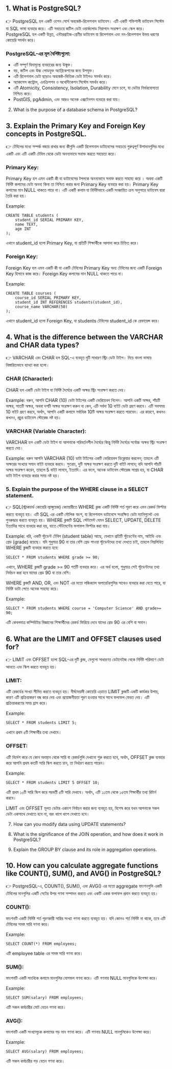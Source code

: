 ## 1. What is PostgreSQL?

👉 PostgreSQL হল একটি ওপেন সোর্স অবজেক্ট-রিলেশনাল ডাটাবেস। এটি একটি শক্তিশালী ডাটাবেস সিস্টেম যা SQL ভাষা ব্যবহার করে। এটি সবচেয়ে জটিল ডেটা ওয়ার্কলোড নিরাপদে সংরক্ষণ এবং স্কেল করে। PostgreSQL হল একটি উন্নত, এন্টারপ্রাইজ-শ্রেণীর ডাটাবেস যা রিলেশনাল এবং নন-রিলেশনাল উভয় ধরণের কোয়েরি সমর্থন করে।

### PostgreSQL-এর মূল বৈশিষ্ট্যগুলো:
- এটি সম্পূর্ণ বিনামূল্যে ব্যবহারের জন্য উন্মুক্ত।
- বড়, জটিল এবং উচ্চ লোডযুক্ত অ্যাপ্লিকেশনের জন্য উপযুক্ত।
- এটি রিলেশনাল ডেটা ছাড়াও অবজেক্ট-ভিত্তিক ডেটা টাইপও সমর্থন করে।
- অ্যাকসেস কন্ট্রোল, এনক্রিপশন ও অথেন্টিকেশন সিস্টেম সমর্থন করে।
- এটি Atomicity, Consistency, Isolation, Durability মেনে চলে, যা ডেটার নির্ভরযোগ্যতা নিশ্চিত করে।
- PostGIS, pgAdmin, এবং আরও অনেক এক্সটেনশন ব্যবহার করা যায়।

2. What is the purpose of a database schema in PostgreSQL?

## 3. Explain the Primary Key and Foreign Key concepts in PostgreSQL.
👉 টেবিলের মধ্যে সম্পর্ক বজায় রাখার জন্য কীগুলি একটি রিলেশনাল ডাটাবেসের সবচেয়ে গুরুত্বপূর্ণ উপাদানগুলির মধ্যে একটি এবং এটি একটি টেবিল থেকে ডেটা অনন্যভাবে সনাক্ত করতে সহায়তা করে।
### Primary Key: 
Primary Key হল এমন একটি কী যা ডাটাবেসের টপলকে অনন্যভাবে সনাক্ত করতে সাহায্য করে । অথবা একটি নির্দিষ্ট কলামের ডেটা অনন্য কিনা তা নিশ্চিত করার জন্য  Primary Key ব্যবহার করা হয়। Primary Key কলামের মান NULL থাকতে পারে না। এটি একটি কলাম যা নির্দিষ্টভাবে একটি সংজ্ঞায়িত ক্রম অনুসারে ডাটাবেস দ্বারা তৈরি করা হয়।

Example: 
```
CREATE TABLE students (
    student_id SERIAL PRIMARY KEY,
    name TEXT,
    age INT
);

```
এখানে student_id হলো Primary Key, যা প্রতিটি শিক্ষার্থীকে আলাদা করে চিহ্নিত করে।

### Foreign Key:
Foreign Key হল এমন একটি কী যা একটি টেবিলের Primary Key অন্য টেবিলের জন্য একটি Foreign Key হিসাবে কাজ করে। Foreign Key কলামের মান NULL থাকতে পারে না।

Example:
```
CREATE TABLE courses (
    course_id SERIAL PRIMARY KEY,
    student_id INT REFERENCES students(student_id),
    course_name VARCHAR(50)
);

```
এখানে student_id হলো Foreign Key, যা students টেবিলের student_id কে রেফারেন্স করে।

## 4. What is the difference between the VARCHAR and CHAR data types?

👉 VARCHAR এবং CHAR হল SQL-এ ব্যবহৃত দুটি সাধারণ স্ট্রিং ডেটা টাইপ। নিচে বাংলা ভাষায় বিস্তারিতভাবে ব্যাখ্যা করা হলো।

### CHAR (Character): 
CHAR হল একটি ডেটা টাইপ যা নির্দিষ্ট দৈর্ঘ্যের একটি অক্ষর স্ট্রিং সংরক্ষণ করতে দেয়।

Example:
ধরুন, আপনি CHAR (10) ডেটা টাইপের একটি ভেরিয়েবল নিলেন। আপনি একটি অক্ষর, পাঁচটি অক্ষর, সাতটি অক্ষর, অথবা দশটি অক্ষর সংরক্ষণ করুন না কেন, এটি সর্বদা 10 বাইট ডেটা গ্রহণ করবে। এটি সবসময় 10 বাইট গ্রহণ করবে, অর্থাৎ, আপনি একটি কলামে সর্বাধিক 10টি অক্ষর সংরক্ষণ করতে পারবেন। এর কারণে, কখনও কখনও, প্রচুর ডাটাবেস স্টোরেজ নষ্ট হয়।

### VARCHAR (Variable Character): 
VARCHAR হল একটি ডেটা টাইপ যা আপনাকে পরিবর্তনশীল দৈর্ঘ্যের কিন্তু নির্দিষ্ট দৈর্ঘ্যের সর্বোচ্চ অক্ষর স্ট্রিং সংরক্ষণ করতে দেয়।

Example:
ধরুন আপনি VARCHAR (10) ডাটা টাইপের একটি ভেরিয়েবল ডিক্লেয়ার করলেন; তাহলে এটি অক্ষরের সংখ্যার সমান বাইট ব্যবহার করবে। সুতরাং, দুটি অক্ষর সংরক্ষণ করতে দুটি বাইট লাগবে; যদি আপনি পাঁচটি অক্ষর সংরক্ষণ করেন, তাহলে 5 বাইট লাগবে, ইত্যাদি। এর ফলে, অনেক ডাটাবেস স্টোরেজ সাশ্রয় হয়, যা CHAR ডাটা টাইপ ব্যবহার করার সময় নষ্ট হয়।

### 5. Explain the purpose of the WHERE clause in a SELECT statement.

👉 SQL(স্ট্রাকচার্ড কোয়েরি ল্যাঙ্গুয়েজ) ক্যোয়ারীতে WHERE ক্লজ একটি নির্দিষ্ট শর্ত পূরণ করে এমন রেকর্ড ফিল্টার করতে ব্যবহৃত হয়। এটি SQL এর একটি মৌলিক অংশ, যা রিলেশনাল ডাটাবেসে সংরক্ষিত ডেটা ম্যানিপুলেট এবং পুনরুদ্ধার করতে ব্যবহৃত হয়। WHERE ক্লজটি SQL স্টেটমেন্ট যেমন SELECT, UPDATE, DELETE ইত্যাদির সাথে ব্যবহার করা হয়, যাতে স্টেটমেন্টের ফলাফল ফিল্টার করা যায়।

Example:
ধরি, একটি স্টুডেন্ট টেবিল (student table) আছে, যেখানে প্রতিটি স্টুডেন্টের নাম, আইডি এবং গ্রেড (grade) রয়েছে। যদি শুধুমাত্র 90 বা তার বেশি গ্রেড পাওয়া স্টুডেন্টদের তথ্য দেখতে চাই, তাহলে নিম্নলিখিত WHERE ক্লজটি ব্যবহার করতে হবে: 

```
SELECT * FROM students WHERE grade >= 90;
```

এখানে, WHERE ক্লজটি grade >= 90 শর্তটি ব্যবহার করে। এর অর্থ হলো, শুধুমাত্র সেই স্টুডেন্টদের তথ্য নির্বাচন করা হবে যাদের গ্রেড 90 বা তার বেশি। 

WHERE ক্লজটি AND, OR, এবং NOT এর মতো লজিক্যাল অপারেটরগুলির সাথেও ব্যবহার করা যেতে পারে, যা নির্দিষ্ট ডাটা পেতে অনেক সাহায্য করে।

Example:
```
SELECT * FROM students WHERE course = 'Computer Science' AND grade>= 90;
```
এটি কেবলমাত্র কম্পিউটার বিজ্ঞানের শিক্ষার্থীদের রেকর্ড ফিরিয়ে দেবে যাদের গ্রেড 90 এর বেশি বা সমান।

## 6. What are the LIMIT and OFFSET clauses used for?

👉 LIMIT এবং OFFSET হলো SQL-এর দুটি ক্লজ, যেগুলো সাধারণত ডেটাবেইজ থেকে নির্দিষ্ট পরিমাণে ডেটা আনতে এবং স্কিপ করতে ব্যবহৃত হয়।

### LIMIT:
এটি রেকর্ডের সংখ্যা সীমিত করতে ব্যবহৃত হয়। দীর্ঘমেয়াদী কোয়েরি এড়াতে LIMIT ক্লজটি একটি কার্যকর উপায়, কারণ এটি প্রক্রিয়াকরণ বন্ধ করে দেয় এবং প্রয়োজনীয়তা পূরণ হওয়ার সাথে সাথে ফলাফল ফেরত দেয়। এটি প্রক্রিয়াকরণের সময় হ্রাস করে।

Example:
```
SELECT * FROM students LIMIT 5;
```
এখানে প্রথম ৫টি শিক্ষার্থীর তথ্য দেখাবে।

### OFFSET:
এটি নির্দেশ করে যে কোন অবস্থান থেকে সারি বা রেকর্ডগুলি দেখানো শুরু করতে হবে, অর্থাৎ, OFFSET ক্লজ ব্যবহার করে আপনি প্রথম কতটি সারি স্কিপ করতে চান, তা নির্ধারণ করতে পারেন।

Example:
```
SELECT * FROM students LIMIT 5 OFFSET 10;
```
এটি প্রথম ১০টি সারি স্কিপ করে পরবর্তী ৫টি সারি দেখাবে।
অর্থাৎ, এটি ১১তম থেকে ১৫তম শিক্ষার্থীর তথ্য রিটার্ন করবে।

LIMIT এবং OFFSET মূলত ডেটার একাংশ নির্বাচন করার জন্য ব্যবহৃত হয়, বিশেষ করে যখন আপনাকে সকল ডেটা একসাথে দেখাতে হবে না, বরং ধাপে ধাপে দেখাতে হবে।

7. How can you modify data using UPDATE statements?

8. What is the significance of the JOIN operation, and how does it work in PostgreSQL?

9. Explain the GROUP BY clause and its role in aggregation operations.

## 10. How can you calculate aggregate functions like COUNT(), SUM(), and AVG() in PostgreSQL?
👉 PostgreSQL-এ, COUNT(), SUM(), এবং AVG() এর মতো aggregate ফাংশনগুলি একটি টেবিলের মানগুলির একটি সেটের উপর গণনা সম্পাদন করতে এবং একটি একক ফলাফল প্রদান করতে ব্যবহৃত হয়।

### COUNT():
ফাংশনটি একটি নির্দিষ্ট শর্ত পূরণকারী সারির সংখ্যা গণনা করতে ব্যবহৃত হয়।
যদি কোনও শর্ত নির্দিষ্ট না থাকে, তবে এটি টেবিলের সমস্ত সারি গণনা করে।

Example:
```
SELECT COUNT(*) FROM employees; 
```
এটি employee table এর সমস্ত সারি গণনা করে।

### SUM():

ফাংশনটি একটি সাংখ্যিক কলামে মানগুলির যোগফল গণনা করে। এটি গণনায় NULL মানগুলিকে উপেক্ষা করে।

Example:
```
SELECT SUM(salary) FROM employees;
```
এটি সকল কর্মচারীর মোট বেতন গণনা করে।

### AVG():
ফাংশনটি একটি সংখ্যাসূচক কলামের গড় মান গণনা করে। এটি গণনায় NULL মানগুলিকেও উপেক্ষা করে।

Example:
```
SELECT AVG(salary) FROM employees;
```
এটি সকল কর্মচারীর গড় বেতন গণনা করে।
